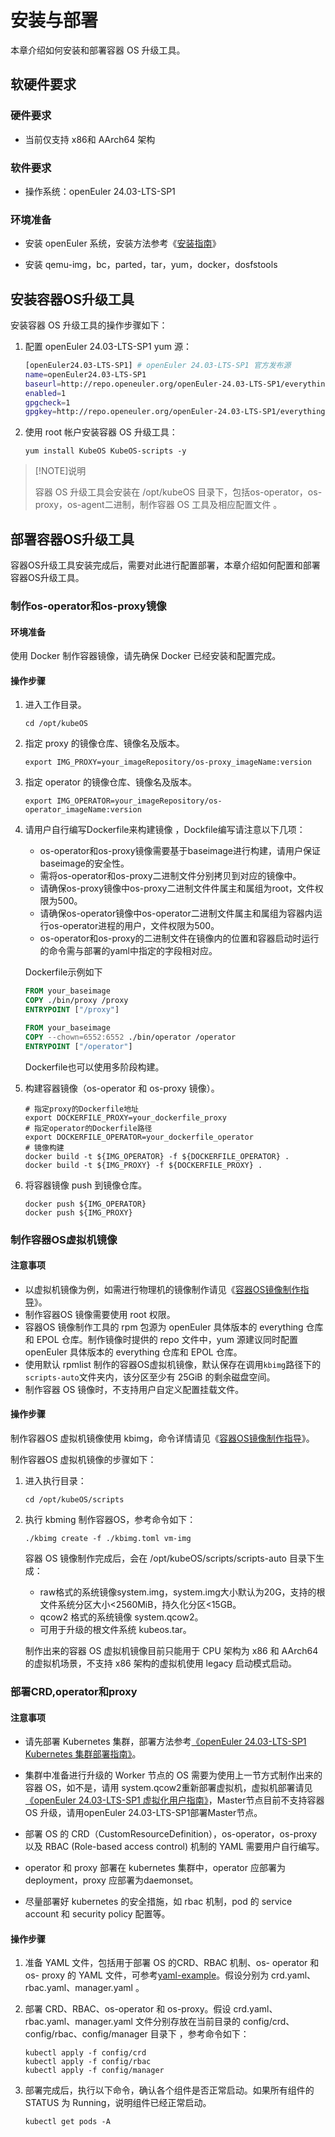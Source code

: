 # 安装与部署

本章介绍如何安装和部署容器 OS 升级工具。

## 软硬件要求

### 硬件要求

* 当前仅支持 x86和 AArch64 架构

### 软件要求

* 操作系统：openEuler 24.03-LTS-SP1

### 环境准备

* 安装 openEuler 系统，安装方法参考《[安装指南](https://docs.openeuler.openatom.cn/zh/docs/24.03_LTS_SP2/server/installation_upgrade/installation/installation_on_servers.html)》

* 安装 qemu-img，bc，parted，tar，yum，docker，dosfstools

## 安装容器OS升级工具

安装容器 OS 升级工具的操作步骤如下：

1. 配置 openEuler 24.03-LTS-SP1 yum 源：

   ```sh
   [openEuler24.03-LTS-SP1] # openEuler 24.03-LTS-SP1 官方发布源
   name=openEuler24.03-LTS-SP1
   baseurl=http://repo.openeuler.org/openEuler-24.03-LTS-SP1/everything/$basearch/ 
   enabled=1
   gpgcheck=1
   gpgkey=http://repo.openeuler.org/openEuler-24.03-LTS-SP1/everything/$basearch/RPM-GPG-KEY-openEuler
   ```

2. 使用 root 帐户安装容器 OS 升级工具：

   ```shell
   yum install KubeOS KubeOS-scripts -y
   ```

> [!NOTE]说明
>
> 容器 OS 升级工具会安装在 /opt/kubeOS 目录下，包括os-operator，os-proxy，os-agent二进制，制作容器 OS 工具及相应配置文件 。

## 部署容器OS升级工具

容器OS升级工具安装完成后，需要对此进行配置部署，本章介绍如何配置和部署容器OS升级工具。

### 制作os-operator和os-proxy镜像

#### 环境准备

使用 Docker 制作容器镜像，请先确保 Docker 已经安装和配置完成。

#### 操作步骤

1. 进入工作目录。

   ```shell
   cd /opt/kubeOS
   ```

2. 指定 proxy 的镜像仓库、镜像名及版本。

   ```shell
   export IMG_PROXY=your_imageRepository/os-proxy_imageName:version
   ```

3. 指定 operator 的镜像仓库、镜像名及版本。

   ```shell
   export IMG_OPERATOR=your_imageRepository/os-operator_imageName:version
   ```

4. 请用户自行编写Dockerfile来构建镜像 ，Dockfile编写请注意以下几项：

    * os-operator和os-proxy镜像需要基于baseimage进行构建，请用户保证baseimage的安全性。
    * 需将os-operator和os-proxy二进制文件分别拷贝到对应的镜像中。
    * 请确保os-proxy镜像中os-proxy二进制文件件属主和属组为root，文件权限为500。
    * 请确保os-operator镜像中os-operator二进制文件属主和属组为容器内运行os-operator进程的用户，文件权限为500。
    * os-operator和os-proxy的二进制文件在镜像内的位置和容器启动时运行的命令需与部署的yaml中指定的字段相对应。

   Dockerfile示例如下

   ```dockerfile
   FROM your_baseimage
   COPY ./bin/proxy /proxy
   ENTRYPOINT ["/proxy"]
   ```

   ```dockerfile
   FROM your_baseimage
   COPY --chown=6552:6552 ./bin/operator /operator
   ENTRYPOINT ["/operator"]
   ```

   Dockerfile也可以使用多阶段构建。

5. 构建容器镜像（os-operator 和 os-proxy 镜像）。

   ```shell
   # 指定proxy的Dockerfile地址
   export DOCKERFILE_PROXY=your_dockerfile_proxy
   # 指定operator的Dockerfile路径
   export DOCKERFILE_OPERATOR=your_dockerfile_operator
   # 镜像构建
   docker build -t ${IMG_OPERATOR} -f ${DOCKERFILE_OPERATOR} .
   docker build -t ${IMG_PROXY} -f ${DOCKERFILE_PROXY} .
   ```

6. 将容器镜像 push 到镜像仓库。

   ```shell
   docker push ${IMG_OPERATOR}
   docker push ${IMG_PROXY}
   ```

### 制作容器OS虚拟机镜像

#### 注意事项

* 以虚拟机镜像为例，如需进行物理机的镜像制作请见《[容器OS镜像制作指导](./kubeos_image_creation.md)》。
* 制作容器OS 镜像需要使用 root 权限。
* 容器OS 镜像制作工具的 rpm 包源为 openEuler 具体版本的 everything 仓库和 EPOL 仓库。制作镜像时提供的 repo 文件中，yum 源建议同时配置 openEuler 具体版本的 everything 仓库和 EPOL 仓库。
* 使用默认 rpmlist 制作的容器OS虚拟机镜像，默认保存在调用`kbimg`路径下的`scripts-auto`文件夹内，该分区至少有 25GiB 的剩余磁盘空间。
* 制作容器 OS 镜像时，不支持用户自定义配置挂载文件。

#### 操作步骤

制作容器OS 虚拟机镜像使用 kbimg，命令详情请见《[容器OS镜像制作指导](./kubeos_image_creation.md)》。

制作容器OS 虚拟机镜像的步骤如下：

1. 进入执行目录：

   ```shell
   cd /opt/kubeOS/scripts
   ```

2. 执行 kbming 制作容器OS，参考命令如下：

   ```shell
   ./kbimg create -f ./kbimg.toml vm-img
   ```

   容器 OS 镜像制作完成后，会在 /opt/kubeOS/scripts/scripts-auto 目录下生成：

    * raw格式的系统镜像system.img，system.img大小默认为20G，支持的根文件系统分区大小<2560MiB，持久化分区<15GB。
    * qcow2 格式的系统镜像 system.qcow2。
    * 可用于升级的根文件系统 kubeos.tar。

   制作出来的容器 OS 虚拟机镜像目前只能用于 CPU 架构为 x86 和 AArch64 的虚拟机场景，不支持 x86 架构的虚拟机使用 legacy 启动模式启动。

### 部署CRD,operator和proxy

#### 注意事项

* 请先部署 Kubernetes 集群，部署方法参考[《openEuler 24.03-LTS-SP1 Kubernetes 集群部署指南》](../../cluster_deployment/kubernetes/overview.md)。

* 集群中准备进行升级的 Worker 节点的 OS 需要为使用上一节方式制作出来的容器 OS，如不是，请用 system.qcow2重新部署虚拟机，虚拟机部署请见[《openEuler 24.03-LTS-SP1 虚拟化用户指南》](https://docs.openeuler.org/zh/docs/24.03_LTS_SP2/virtualization/virtualization_platform/stratovirt/stratovirt_introduction.html)，Master节点目前不支持容器 OS 升级，请用openEuler 24.03-LTS-SP1部署Master节点。
* 部署 OS 的 CRD（CustomResourceDefinition），os-operator，os-proxy 以及 RBAC (Role-based access control) 机制的 YAML 需要用户自行编写。
* operator 和 proxy 部署在 kubernetes 集群中，operator 应部署为 deployment，proxy 应部署为daemonset。
* 尽量部署好 kubernetes 的安全措施，如 rbac 机制，pod 的 service account 和 security policy 配置等。

#### 操作步骤

1. 准备 YAML 文件，包括用于部署 OS 的CRD、RBAC 机制、os- operator 和os- proxy 的 YAML 文件，可参考[yaml-example](https://gitee.com/openeuler/KubeOS/tree/master/docs/example/config)。假设分别为 crd.yaml、rbac.yaml、manager.yaml 。

2. 部署 CRD、RBAC、os-operator 和 os-proxy。假设 crd.yaml、rbac.yaml、manager.yaml 文件分别存放在当前目录的 config/crd、config/rbac、config/manager 目录下 ，参考命令如下：

   ```shell
   kubectl apply -f config/crd
   kubectl apply -f config/rbac 
   kubectl apply -f config/manager
   ```

3. 部署完成后，执行以下命令，确认各个组件是否正常启动。如果所有组件的 STATUS 为 Running，说明组件已经正常启动。

   ```shell
   kubectl get pods -A
   ```
